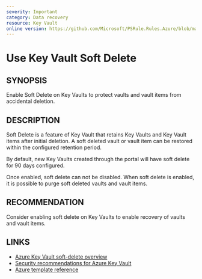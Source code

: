```yaml
---
severity: Important
category: Data recovery
resource: Key Vault
online version: https://github.com/Microsoft/PSRule.Rules.Azure/blob/master/docs/rules/en/Azure.KeyVault.SoftDelete.md
---
```


# Use Key Vault Soft Delete

## SYNOPSIS

Enable Soft Delete on Key Vaults to protect vaults and vault items from accidental deletion.

## DESCRIPTION

Soft Delete is a feature of Key Vault that retains Key Vaults and Key Vault items after initial deletion.
A soft deleted vault or vault item can be restored within the configured retention period.

By default, new Key Vaults created through the portal will have soft delete for 90 days configured.

Once enabled, soft delete can not be disabled.
When soft delete is enabled, it is possible to purge soft deleted vaults and vault items.

## RECOMMENDATION

Consider enabling soft delete on Key Vaults to enable recovery of vaults and vault items.

## LINKS

- [Azure Key Vault soft-delete overview](https://docs.microsoft.com/en-us/azure/key-vault/key-vault-ovw-soft-delete)
- [Security recommendations for Azure Key Vault](https://docs.microsoft.com/en-us/azure/key-vault/security-recommendations)
- [Azure template reference](https://docs.microsoft.com/en-us/azure/templates/microsoft.keyvault/2018-02-14/vaults#vaultproperties-object)

